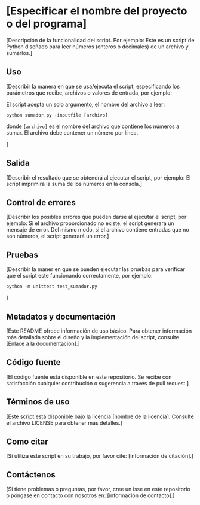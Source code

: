 # [Especificar el nombre del proyecto o del programa]


[Descripción de la funcionalidad del script. Por ejemplo:
Este es un script de Python diseñado para leer números (enteros o decimales) de un archivo y sumarlos.]  

## Uso

[Describir la manera en que se usa/ejecuta el script, especificando los parámetros que recibe, archivos o valores de entrada, por ejemplo:

El script acepta un solo argumento, el nombre del archivo a leer:

```
python sumador.py -inputfile [archivo]
```

donde `[archivo]` es el nombre del archivo que contiene los números a sumar. El archivo debe contener un número por línea.

]  

## Salida

[Describir el resultado que se obtendrá al ejecutar el script, por ejemplo: El script imprimirá la suma de los números en la consola.] 

## Control de errores

[Describir los posibles errores que pueden darse al ejecutar el script, por ejemplo: Si el archivo proporcionado no existe, el script generará un mensaje de error. Del mismo modo, si el archivo contiene entradas que no son números, el script generará un error.]  

## Pruebas

[Describir la maner en que se pueden ejecutar las pruebas para verificar que el script este funcionando correctamente, por ejemplo:  
```
python -m unittest test_sumador.py
```
]  


## Metadatos y documentación

[Este README ofrece información de uso básico. Para obtener información más detallada sobre el diseño y la implementación del script, consulte [Enlace a la documentación].]

## Código fuente

[El código fuente está disponible en este repositorio. Se recibe con satisfacción cualquier contribución o sugerencia a través de pull request.]

## Términos de uso

[Este script está disponible bajo la licencia [nombre de la licencia]. Consulte el archivo LICENSE para obtener más detalles.]

## Como citar

[Si utiliza este script en su trabajo, por favor cite: [información de citación].]

## Contáctenos

[Si tiene problemas o preguntas, por favor, cree un isse en este repositorio o póngase en contacto con nosotros en: [información de contacto].]

